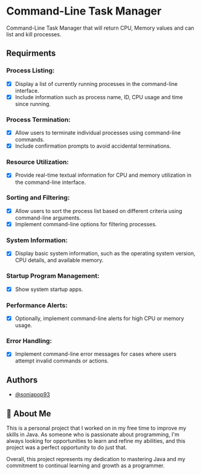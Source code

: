 
# Command-Line Task Manager

Command-Line Task Manager that will return CPU, Memory values and can list and kill processes.


## Requirments

### Process Listing:
- [X]  Display a list of currently running processes in the command-line interface.
- [X]  Include information such as process name, ID, CPU usage and time since running.
### Process Termination:
- [X]  Allow users to terminate individual processes using command-line commands.
- [X]  Include confirmation prompts to avoid accidental terminations.
### Resource Utilization:
- [X]  Provide real-time textual information for CPU and memory utilization in the command-line interface.
### Sorting and Filtering:
- [X]  Allow users to sort the process list based on different criteria using command-line arguments.
- [X]  Implement command-line options for filtering processes.
### System Information:
- [X]  Display basic system information, such as the operating system version, CPU details, and available memory.
### Startup Program Management:
- [X]  Show system startup apps.
### Performance Alerts:
- [X]  Optionally, implement command-line alerts for high CPU or memory usage.
### Error Handling:
- [X]  Implement command-line error messages for cases where users attempt invalid commands or actions.



## Authors

- [@soniapop93](https://github.com/soniapop93)


## 🚀 About Me
This is a personal project that I worked on in my free time to improve my skills in Java. As someone who is passionate about programming, I'm always looking for opportunities to learn and refine my abilities, and this project was a perfect opportunity to do just that.

Overall, this project represents my dedication to mastering Java and my commitment to continual learning and growth as a programmer.


